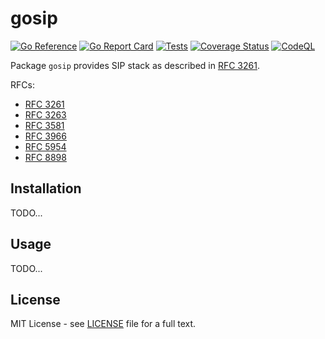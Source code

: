 # gosip

[![Go Reference](https://pkg.go.dev/badge/github.com/ghettovoice/gosip.svg)](https://pkg.go.dev/github.com/ghettovoice/gosip)
[![Go Report Card](https://goreportcard.com/badge/github.com/ghettovoice/gosip)](https://goreportcard.com/report/github.com/ghettovoice/gosip)
[![Tests](https://github.com/ghettovoice/gosip/actions/workflows/test.yml/badge.svg)](https://github.com/ghettovoice/gosip/actions/workflows/test.yml)
[![Coverage Status](https://coveralls.io/repos/github/ghettovoice/gosip/badge.svg?branch=master)](https://coveralls.io/github/ghettovoice/gosip?branch=master)
[![CodeQL](https://github.com/ghettovoice/gosip/actions/workflows/github-code-scanning/codeql/badge.svg)](https://github.com/ghettovoice/gosip/actions/workflows/github-code-scanning/codeql)

Package `gosip` provides SIP stack as described in [RFC 3261](https://datatracker.ietf.org/doc/html/rfc3261).

RFCs:
- [RFC 3261](https://datatracker.ietf.org/doc/html/rfc3261)
- [RFC 3263](https://datatracker.ietf.org/doc/html/rfc3263)
- [RFC 3581](https://datatracker.ietf.org/doc/html/rfc3581)
- [RFC 3966](https://datatracker.ietf.org/doc/html/rfc3966)
- [RFC 5954](https://datatracker.ietf.org/doc/html/rfc5954)
- [RFC 8898](https://datatracker.ietf.org/doc/html/rfc8898)

## Installation

TODO...

## Usage

TODO...

## License

MIT License - see [LICENSE](./LICENSE) file for a full text.
